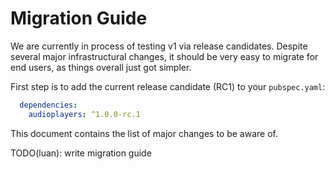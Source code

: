 # Migration Guide

We are currently in process of testing v1 via release candidates. Despite several major infrastructural changes, it should be very easy to migrate for end users, as things overall just got simpler.

First step is to add the current release candidate (RC1) to your `pubspec.yaml`:

```yaml
  dependencies:
    audioplayers: ^1.0.0-rc.1
```

This document contains the list of major changes to be aware of.

TODO(luan): write migration guide